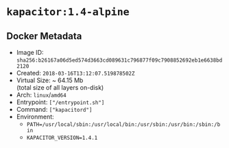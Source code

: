 # `kapacitor:1.4-alpine`

## Docker Metadata

- Image ID: `sha256:b26167a06d5ed574d3663cd089631c796877f09c7908852692eb1e6638bd2120`
- Created: `2018-03-16T13:12:07.519878502Z`
- Virtual Size: ~ 64.15 Mb  
  (total size of all layers on-disk)
- Arch: `linux`/`amd64`
- Entrypoint: `["/entrypoint.sh"]`
- Command: `["kapacitord"]`
- Environment:
  - `PATH=/usr/local/sbin:/usr/local/bin:/usr/sbin:/usr/bin:/sbin:/bin`
  - `KAPACITOR_VERSION=1.4.1`

